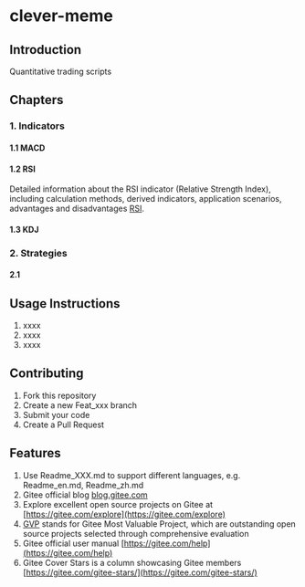 # clever-meme

## Introduction
Quantitative trading scripts

## Chapters
### 1. Indicators
#### 1.1 MACD
#### 1.2 RSI
Detailed information about the RSI indicator (Relative Strength Index), including calculation methods, derived indicators, application scenarios, advantages and disadvantages [RSI](Quant-code/indicator/RSI.md).
#### 1.3 KDJ
### 2. Strategies
#### 2.1 

## Usage Instructions

1. xxxx
2. xxxx
3. xxxx

## Contributing

1. Fork this repository
2. Create a new Feat_xxx branch
3. Submit your code
4. Create a Pull Request

## Features

1. Use Readme_XXX.md to support different languages, e.g. Readme_en.md, Readme_zh.md
2. Gitee official blog [blog.gitee.com](https://blog.gitee.com)
3. Explore excellent open source projects on Gitee at [https://gitee.com/explore](https://gitee.com/explore)
4. [GVP](https://gitee.com/gvp) stands for Gitee Most Valuable Project, which are outstanding open source projects selected through comprehensive evaluation
5. Gitee official user manual [https://gitee.com/help](https://gitee.com/help)
6. Gitee Cover Stars is a column showcasing Gitee members [https://gitee.com/gitee-stars/](https://gitee.com/gitee-stars/)